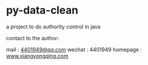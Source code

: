 # py-data-clean

a project to do authority control in java

contact to the author:

mail : 4401949@qq.com
wechat : 4401949
homepage : www.xiangyongqing.com
